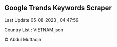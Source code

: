

## Google Trends Keywords Scraper 
 
Last Update 05-08-2023 , 04:47:59

Country List :
VIETNAM.json



© Abdul Muttaqin 
